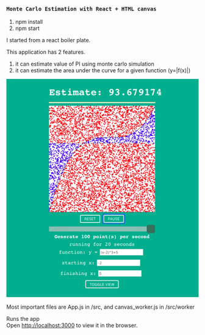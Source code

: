 ### `Monte Carlo Estimation with React + HTML canvas`

1. npm install
2. npm start

I started from a react boiler plate.

This application has 2 features.

1. it can estimate value of PI using monte carlo simulation
2. it can estimate the area under the curve for a given function (y=|f(x)|)


![Alt text](public/example.png?raw=true "Example of absolute integral monte carlo simulation")

Most important files are App.js in /src, and canvas_worker.js in /src/worker


Runs the app<br>
Open [http://localhost:3000](http://localhost:3000) to view it in the browser.
